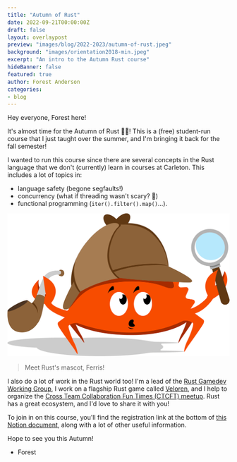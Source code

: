 ```yaml
---
title: "Autumn of Rust"
date: 2022-09-21T00:00:00Z
draft: false
layout: overlaypost
preview: "images/blog/2022-2023/autumn-of-rust.jpeg"
background: "images/orientation2018-min.jpeg"
excerpt: "An intro to the Autumn Rust course"
hideBanner: false
featured: true
author: Forest Anderson
categories:
- blog
---
```


Hey everyone, Forest here!

It's almost time for the Autumn of Rust 🍂🦀! This is a (free) student-run
course that I just taught over the summer, and I'm bringing it back for the fall
semester!

I wanted to run this course since there are several concepts in the Rust
language that we don't (currently) learn in courses at Carleton. This includes a
lot of topics in:

- language safety (begone segfaults!)
- concurrency (what if threading wasn't scary? 👻)
- functional programming (`iter().filter().map()`...).

![Ferris the Rust Mascot](/images/blog/2022-2023/ferris-rust.png)

> Meet Rust's mascot, Ferris!

I also do a lot of work in the Rust world too! I'm a lead of the [Rust Gamedev
Working Group](https://www.rust-lang.org/governance/wgs/gamedev), I work on a
flagship Rust game called [Veloren](https://veloren.net/), and I help to
organize the [Cross Team Collaboration Fun Times (CTCFT)
meetup](https://rust-lang.github.io/ctcft/). Rust has a great ecosystem, and I'd
love to share it with you!

To join in on this course, you'll find the registration link at the bottom of
[this Notion
document](https://angelonfira.notion.site/Autumn-of-Rust-267faebf7259486fbf505f64de87b551),
along with a lot of other useful information.

Hope to see you this Autumn!

- Forest
